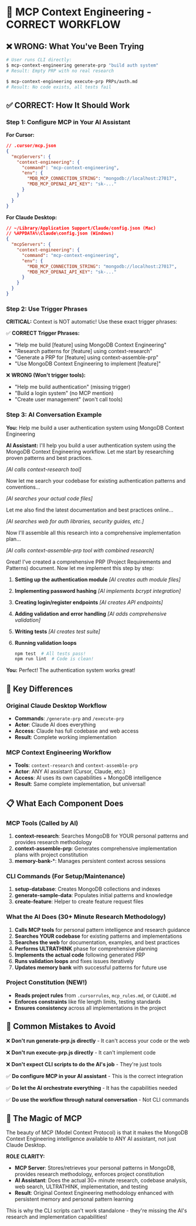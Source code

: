# 🚀 MCP Context Engineering - CORRECT WORKFLOW

## ❌ WRONG: What You've Been Trying
```bash
# User runs CLI directly:
$ mcp-context-engineering generate-prp "build auth system"
# Result: Empty PRP with no real research

$ mcp-context-engineering execute-prp PRPs/auth.md
# Result: No code exists, all tests fail
```

## ✅ CORRECT: How It Should Work

### Step 1: Configure MCP in Your AI Assistant

**For Cursor:**
```json
// .cursor/mcp.json
{
  "mcpServers": {
    "context-engineering": {
      "command": "mcp-context-engineering",
      "env": {
        "MDB_MCP_CONNECTION_STRING": "mongodb://localhost:27017",
        "MDB_MCP_OPENAI_API_KEY": "sk-..."
      }
    }
  }
}
```

**For Claude Desktop:**
```json
// ~/Library/Application Support/Claude/config.json (Mac)
// %APPDATA%\Claude\config.json (Windows)
{
  "mcpServers": {
    "context-engineering": {
      "command": "mcp-context-engineering",
      "env": {
        "MDB_MCP_CONNECTION_STRING": "mongodb://localhost:27017",
        "MDB_MCP_OPENAI_API_KEY": "sk-..."
      }
    }
  }
}
```

### Step 2: Use Trigger Phrases

**CRITICAL:** Context is NOT automatic! Use these exact trigger phrases:

✅ **CORRECT Trigger Phrases:**
- "Help me build [feature] using MongoDB Context Engineering"
- "Research patterns for [feature] using context-research"
- "Generate a PRP for [feature] using context-assemble-prp"
- "Use MongoDB Context Engineering to implement [feature]"

❌ **WRONG (Won't trigger tools):**
- "Help me build authentication" (missing trigger)
- "Build a login system" (no MCP mention)
- "Create user management" (won't call tools)

### Step 3: AI Conversation Example

**You:** Help me build a user authentication system using MongoDB Context Engineering

**AI Assistant:** I'll help you build a user authentication system using the MongoDB Context Engineering workflow. Let me start by researching proven patterns and best practices.

*[AI calls context-research tool]*

Now let me search your codebase for existing authentication patterns and conventions...

*[AI searches your actual code files]*

Let me also find the latest documentation and best practices online...

*[AI searches web for auth libraries, security guides, etc.]*

Now I'll assemble all this research into a comprehensive implementation plan...

*[AI calls context-assemble-prp tool with combined research]*

Great! I've created a comprehensive PRP (Project Requirements and Patterns) document. Now let me implement this step by step:

1. **Setting up the authentication module**
   *[AI creates auth module files]*

2. **Implementing password hashing**
   *[AI implements bcrypt integration]*

3. **Creating login/register endpoints**
   *[AI creates API endpoints]*

4. **Adding validation and error handling**
   *[AI adds comprehensive validation]*

5. **Writing tests**
   *[AI creates test suite]*

6. **Running validation loops**
   ```bash
   npm test  # All tests pass!
   npm run lint  # Code is clean!
   ```

**You:** Perfect! The authentication system works great!

## 🎯 Key Differences

### Original Claude Desktop Workflow
- **Commands**: `/generate-prp` and `/execute-prp`
- **Actor**: Claude AI does everything
- **Access**: Claude has full codebase and web access
- **Result**: Complete working implementation

### MCP Context Engineering Workflow
- **Tools**: `context-research` and `context-assemble-prp`
- **Actor**: ANY AI assistant (Cursor, Claude, etc.)
- **Access**: AI uses its own capabilities + MongoDB intelligence
- **Result**: Same complete implementation, but universal!

## 📋 What Each Component Does

### MCP Tools (Called by AI)
1. **context-research**: Searches MongoDB for YOUR personal patterns and provides research methodology
2. **context-assemble-prp**: Generates comprehensive implementation plans with project constitution
3. **memory-bank-***: Manages persistent context across sessions

### CLI Commands (For Setup/Maintenance)
1. **setup-database**: Creates MongoDB collections and indexes
2. **generate-sample-data**: Populates initial patterns and knowledge
3. **create-feature**: Helper to create feature request files

### What the AI Does (30+ Minute Research Methodology)
1. **Calls MCP tools** for personal pattern intelligence and research guidance
2. **Searches YOUR codebase** for existing patterns and implementations
3. **Searches the web** for documentation, examples, and best practices
4. **Performs ULTRATHINK** phase for comprehensive planning
5. **Implements the actual code** following generated PRP
6. **Runs validation loops** and fixes issues iteratively
7. **Updates memory bank** with successful patterns for future use

### Project Constitution (NEW!)
- **Reads project rules** from `.cursorrules`, `mcp_rules.md`, or `CLAUDE.md`
- **Enforces constraints** like file length limits, testing standards
- **Ensures consistency** across all implementations in the project

## 🚨 Common Mistakes to Avoid

❌ **Don't run generate-prp.js directly** - It can't access your code or the web

❌ **Don't run execute-prp.js directly** - It can't implement code

❌ **Don't expect CLI scripts to do the AI's job** - They're just tools

✅ **Do configure MCP in your AI assistant** - This is the correct integration

✅ **Do let the AI orchestrate everything** - It has the capabilities needed

✅ **Do use the workflow through natural conversation** - Not CLI commands

## 🎉 The Magic of MCP

The beauty of MCP (Model Context Protocol) is that it makes the MongoDB Context Engineering intelligence available to ANY AI assistant, not just Claude Desktop.

**ROLE CLARITY:**
- **MCP Server**: Stores/retrieves your personal patterns in MongoDB, provides research methodology, enforces project constitution
- **AI Assistant**: Does the actual 30+ minute research, codebase analysis, web search, ULTRATHINK, implementation, and testing
- **Result**: Original Context Engineering methodology enhanced with persistent memory and personal pattern learning

This is why the CLI scripts can't work standalone - they're missing the AI's research and implementation capabilities!